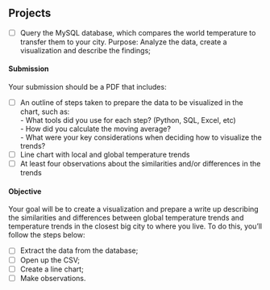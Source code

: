 ## Projects
- [ ] Query the MySQL database, which compares the world temperature to transfer them to your city. Purpose: Analyze the data, create a visualization and describe the findings; <br />

#### Submission
Your submission should be a PDF that includes:<br />

- [ ] An outline of steps taken to prepare the data to be visualized in the chart, such as:<br />
      - What tools did you use for each step? (Python, SQL, Excel, etc)<br />
      - How did you calculate the moving average?<br />
      - What were your key considerations when deciding how to visualize the trends?<br />
- [ ] Line chart with local and global temperature trends<br />
- [ ] At least four observations about the similarities and/or differences in the trends <br />

#### Objective

Your goal will be to create a visualization and prepare a write up describing the similarities and differences between global temperature trends and temperature trends in the closest big city to where you live. To do this, you’ll follow the steps below:<br />
- [ ] Extract the data from the database;<br />
- [ ] Open up the CSV;<br />
- [ ] Create a line chart;<br />
- [ ] Make observations.<br />
